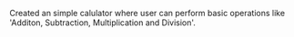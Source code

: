 Created an simple calulator where user can perform basic operations like 'Additon, Subtraction, Multiplication and Division'.
